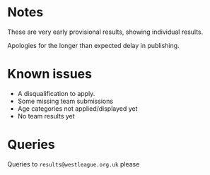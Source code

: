 # Notes

These are very early provisional results, showing individual results.

Apologies for the longer than expected delay in publishing.

# Known issues

* A disqualification to apply.
* Some missing team submissions
* Age categories not applied/displayed yet
* No team results yet


# Queries

Queries to `results@westleague.org.uk` please
